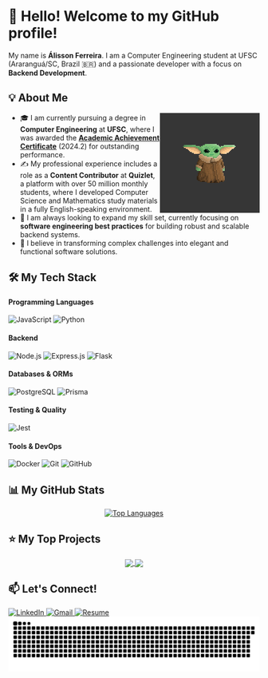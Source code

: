 # 👋 Hello! Welcome to my GitHub profile!

My name is **Álisson Ferreira**. I am a Computer Engineering student at UFSC (Araranguá/SC, Brazil 🇧🇷) and a passionate developer with a focus on **Backend Development**.

## 💡 About Me

<img align="right" height="200" alt="Yoda coding" src="Yoda.gif">

- 🎓 I am currently pursuing a degree in **Computer Engineering** at **UFSC**, where I was awarded the [**Academic Achievement Certificate**](https://drive.google.com/file/d/1h1eh1FpHC6dOxthzQAxtvbFgwGC6F3zF/view?usp=sharing) (2024.2) for outstanding performance.
- ✍️ My professional experience includes a role as a **Content Contributor** at **Quizlet**, a platform with over 50 million monthly students, where I developed Computer Science and Mathematics study materials in a fully English-speaking environment.
- 🚀 I am always looking to expand my skill set, currently focusing on **software engineering best practices** for building robust and scalable backend systems.
- 🌱 I believe in transforming complex challenges into elegant and functional software solutions.

## 🛠️ My Tech Stack

#### Programming Languages
<div align="left">
  <img src="https://img.shields.io/badge/JavaScript-F7DF1E?style=for-the-badge&logo=javascript&logoColor=black" height="35" alt="JavaScript"/>
  <img src="https://img.shields.io/badge/Python-3776AB?style=for-the-badge&logo=python&logoColor=white" height="35" alt="Python"/>
</div>

#### Backend
<div align="left">
  <img src="https://img.shields.io/badge/Node.js-339933?style=for-the-badge&logo=nodedotjs&logoColor=white" height="35" alt="Node.js"/>
  <img src="https://img.shields.io/badge/Express.js-000000?style=for-the-badge&logo=express&logoColor=white" height="35" alt="Express.js"/>
  <img src="https://img.shields.io/badge/Flask-000000?style=for-the-badge&logo=flask&logoColor=white" height="35" alt="Flask"/>
</div>

#### Databases & ORMs
<div align="left">
  <img src="https://img.shields.io/badge/PostgreSQL-4169E1?style=for-the-badge&logo=postgresql&logoColor=white" height="35" alt="PostgreSQL"/>
  <img src="https://img.shields.io/badge/Prisma-2D3748?style=for-the-badge&logo=prisma&logoColor=white" height="35" alt="Prisma"/>
</div>

#### Testing & Quality
<div align="left">
  <img src="https://img.shields.io/badge/Jest-C21325?style=for-the-badge&logo=jest&logoColor=white" height="35" alt="Jest"/>
</div>

#### Tools & DevOps
<div align="left">
  <img src="https://img.shields.io/badge/Docker-2496ED?style=for-the-badge&logo=docker&logoColor=white" height="35" alt="Docker"/>
  <img src="https://img.shields.io/badge/Git-F05032?style=for-the-badge&logo=git&logoColor=white" height="35" alt="Git"/>
  <img src="https://img.shields.io/badge/GitHub-181717?style=for-the-badge&logo=github&logoColor=white" height="35" alt="GitHub"/>
</div>

## 📊 My GitHub Stats

<p align="center">
  <a href="https://github.com/alissonpef">
    <img src="https://github-readme-stats.vercel.app/api/top-langs/?username=alissonpef&layout=compact&theme=dracula&hide_border=true" alt="Top Languages" />
  </a>
</p>

## ⭐ My Top Projects

<p align="center">
  <a href="https://github.com/alissonpef/Book-End-API">
    <img align="center" src="https://github-readme-stats.vercel.app/api/pin/?username=alissonpef&repo=Book-End-API&theme=dracula&show_owner=true&cache_seconds=1" />
  </a>
  <a href="https://github.com/alissonpef/Flask-PDF-Protector">
    <img align="center" src="https://github-readme-stats.vercel.app/api/pin/?username=alissonpef&repo=Flask-PDF-Protector&theme=dracula&show_owner=true&cache_seconds=1" />
  </a>
</p>

## 📫 Let's Connect!

<div align="left">
  <a href="https://www.linkedin.com/in/alisson-pereira-ferreira-45022623b/" target="_blank" rel="noopener noreferrer">
    <img src="https://img.shields.io/static/v1?message=LinkedIn&logo=linkedin&label=&color=0077B5&logoColor=white&style=for-the-badge" height="35" alt="LinkedIn"/>
  </a>
  <a href="mailto:alissonpef@gmail.com" target="_blank" rel="noopener noreferrer">
    <img src="https://img.shields.io/static/v1?message=Gmail&logo=gmail&label=&color=D14836&logoColor=white&style=for-the-badge" height="35" alt="Gmail"/>
  </a>
  <a href="https://drive.google.com/file/d/1BhxHSxSz-kdqjAGO1YxXBBo4wNBaGMlJ/view?usp=sharing" target="_blank" rel="noopener noreferrer">
    <img src="https://img.shields.io/static/v1?label=&message=View%20Resume&color=4A4A4A&logo=read-the-docs&logoColor=white&style=for-the-badge" height="35" alt="Resume"/>
  </a>
</div>

<!-- Animation -->
<div align="center">
  <img src="https://raw.githubusercontent.com/alissonpef/alissonpef/output/snake.svg" alt="GitHub Contributions Snake Animation" />
</div>
